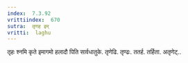 ```yaml
---
index:  7.3.92
vrittiindex:  670
sutra:  तृणह इम्
vritti:  laghu 
---
```


तृहः श्नमि कृते इमागमो हलादौ पिति सार्वधातुके. तृणेढि. तृण्ढः. ततर्ह. तर्हिता. अतृणेट्..

